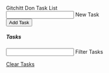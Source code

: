 <!DOCTYPE html>
<html lang="en">
<head>
    <meta charset="UTF-8">
    <meta name="viewport" content="width=device-width, initial-scale=1.0">
    <meta http-equiv="X-UA-Compatible" content="ie=edge">
    <link rel="stylesheet" href="https://cdnjs.cloudflare.com/ajax/libs/materialize/1.0.0/css/materialize.min.css">
    <link rel="stylesheet" href="https://stackpath.bootstrapcdn.com/font-awesome/4.7.0/css/font-awesome.min.css" integrity="sha384-wvfXpqpZZVQGK6TAh5PVlGOfQNHSoD2xbE+QkPxCAFlNEevoEH3Sl0sibVcOQVnN" crossorigin="anonymous">
    <title>Task List</title>
</head>
<body>
    <div class="container">
        <div class="row">
            <div class="col s12">
                <div id="main" class="card">
                    <div class="card-content">
                        <span class="card-title">Gitchitt Don Task List</span>
                        <div class="row"></div>
                        <div class="row">
                            <form id="task-form">
                                <div class="input-field col s12">
                                    <input type="text" name="task" id="task">
                                    <label for="task">New Task</label>
                                </div>
                                <input type="submit" value="Add Task" class="btn">
                            </form>
                        </div>
                    </div>
                    <div class="card-action">
                        <h5 id="task-title">Tasks</h5>
                        <div class="input-field col s12">
                            <input type="text" name="filter" id="filter">
                            <label for="filter">Filter Tasks</label>
                        </div>
                        <ul class="collection"></ul>
                        <a href="#" class="clear-tasks btn black">Clear Tasks</a>
                    </div>
                </div>
            </div>
        </div>
    </div>
    <script src="https://code.jquery.com/jquery-3.5.1.js" integrity="sha256-QWo7LDvxbWT2tbbQ97B53yJnYU3WhH/C8ycbRAkjPDc=" crossorigin="anonymous"></script>
    <script src="https://cdnjs.cloudflare.com/ajax/libs/materialize/1.0.0/js/materialize.min.js"></script>
    <script src="app.js"></script>
</body>
</html>